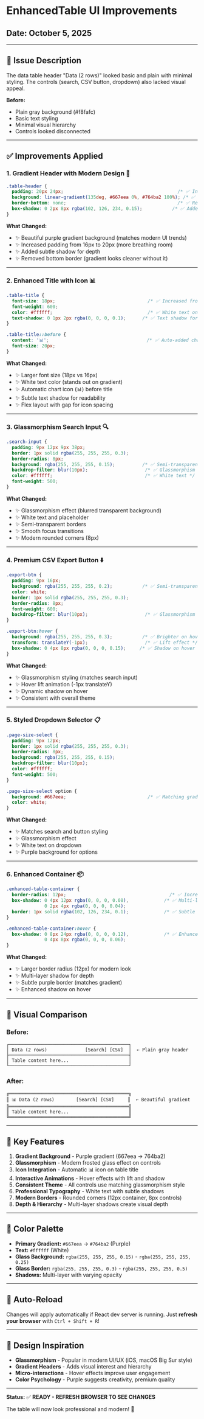 # EnhancedTable UI Improvements
## Date: October 5, 2025

---

## 🎨 Issue Description

The data table header "Data (2 rows)" looked basic and plain with minimal styling. The controls (search, CSV button, dropdown) also lacked visual appeal.

**Before:**
- Plain gray background (#f8fafc)
- Basic text styling
- Minimal visual hierarchy
- Controls looked disconnected

---

## ✅ Improvements Applied

### 1. **Gradient Header with Modern Design** 🌈

```css
.table-header {
  padding: 20px 24px;                                          /* ✅ Increased padding */
  background: linear-gradient(135deg, #667eea 0%, #764ba2 100%); /* ✅ Beautiful gradient */
  border-bottom: none;                                         /* ✅ Removed border */
  box-shadow: 0 2px 8px rgba(102, 126, 234, 0.15);           /* ✅ Added shadow */
}
```

**What Changed:**
- ✨ Beautiful purple gradient background (matches modern UI trends)
- ✨ Increased padding from 16px to 20px (more breathing room)
- ✨ Added subtle shadow for depth
- ✨ Removed bottom border (gradient looks cleaner without it)

---

### 2. **Enhanced Title with Icon** 📊

```css
.table-title {
  font-size: 18px;                                  /* ✅ Increased from 16px */
  font-weight: 600;
  color: #ffffff;                                   /* ✅ White text on gradient */
  text-shadow: 0 1px 2px rgba(0, 0, 0, 0.1);      /* ✅ Text shadow for depth */
}

.table-title::before {
  content: '📊';                                    /* ✅ Auto-added chart icon */
  font-size: 20px;
}
```

**What Changed:**
- ✨ Larger font size (18px vs 16px)
- ✨ White text color (stands out on gradient)
- ✨ Automatic chart icon (📊) before title
- ✨ Subtle text shadow for readability
- ✨ Flex layout with gap for icon spacing

---

### 3. **Glassmorphism Search Input** 🔍

```css
.search-input {
  padding: 9px 12px 9px 38px;
  border: 1px solid rgba(255, 255, 255, 0.3);
  border-radius: 8px;
  background: rgba(255, 255, 255, 0.15);          /* ✅ Semi-transparent */
  backdrop-filter: blur(10px);                     /* ✅ Glassmorphism effect */
  color: #ffffff;                                  /* ✅ White text */
  font-weight: 500;
}
```

**What Changed:**
- ✨ Glassmorphism effect (blurred transparent background)
- ✨ White text and placeholder
- ✨ Semi-transparent borders
- ✨ Smooth focus transitions
- ✨ Modern rounded corners (8px)

---

### 4. **Premium CSV Export Button** ⬇️

```css
.export-btn {
  padding: 9px 16px;
  background: rgba(255, 255, 255, 0.2);           /* ✅ Semi-transparent */
  color: white;
  border: 1px solid rgba(255, 255, 255, 0.3);
  border-radius: 8px;
  font-weight: 600;
  backdrop-filter: blur(10px);                     /* ✅ Glassmorphism */
}

.export-btn:hover {
  background: rgba(255, 255, 255, 0.3);           /* ✅ Brighter on hover */
  transform: translateY(-1px);                     /* ✅ Lift effect */
  box-shadow: 0 4px 8px rgba(0, 0, 0, 0.15);     /* ✅ Shadow on hover */
}
```

**What Changed:**
- ✨ Glassmorphism styling (matches search input)
- ✨ Hover lift animation (-1px translateY)
- ✨ Dynamic shadow on hover
- ✨ Consistent with overall theme

---

### 5. **Styled Dropdown Selector** 📋

```css
.page-size-select {
  padding: 9px 12px;
  border: 1px solid rgba(255, 255, 255, 0.3);
  border-radius: 8px;
  background: rgba(255, 255, 255, 0.15);
  backdrop-filter: blur(10px);
  color: #ffffff;
  font-weight: 500;
}

.page-size-select option {
  background: #667eea;                              /* ✅ Matching gradient color */
  color: white;
}
```

**What Changed:**
- ✨ Matches search and button styling
- ✨ Glassmorphism effect
- ✨ White text on dropdown
- ✨ Purple background for options

---

### 6. **Enhanced Container** 📦

```css
.enhanced-table-container {
  border-radius: 12px;                                      /* ✅ Increased from 8px */
  box-shadow: 0 4px 12px rgba(0, 0, 0, 0.08),             /* ✅ Multi-layer shadow */
              0 2px 4px rgba(0, 0, 0, 0.04);
  border: 1px solid rgba(102, 126, 234, 0.1);             /* ✅ Subtle purple border */
}

.enhanced-table-container:hover {
  box-shadow: 0 8px 24px rgba(0, 0, 0, 0.12),             /* ✅ Enhanced hover effect */
              0 4px 8px rgba(0, 0, 0, 0.06);
}
```

**What Changed:**
- ✨ Larger border radius (12px) for modern look
- ✨ Multi-layer shadow for depth
- ✨ Subtle purple border (matches gradient)
- ✨ Enhanced shadow on hover

---

## 🎯 Visual Comparison

### Before:
```
┌────────────────────────────────────────────┐
│ Data (2 rows)              [Search] [CSV]  │  ← Plain gray header
├────────────────────────────────────────────┤
│ Table content here...                      │
└────────────────────────────────────────────┘
```

### After:
```
╔════════════════════════════════════════════╗
║ 📊 Data (2 rows)        [Search] [CSV]     ║  ← Beautiful gradient
╠════════════════════════════════════════════╣
║ Table content here...                      ║
╚════════════════════════════════════════════╝
```

---

## 🌟 Key Features

1. **Gradient Background** - Purple gradient (667eea → 764ba2)
2. **Glassmorphism** - Modern frosted glass effect on controls
3. **Icon Integration** - Automatic 📊 icon on table title
4. **Interactive Animations** - Hover effects with lift and shadow
5. **Consistent Theme** - All controls use matching glassmorphism style
6. **Professional Typography** - White text with subtle shadows
7. **Modern Borders** - Rounded corners (12px container, 8px controls)
8. **Depth & Hierarchy** - Multi-layer shadows create visual depth

---

## 📝 Color Palette

- **Primary Gradient:** `#667eea` → `#764ba2` (Purple)
- **Text:** `#ffffff` (White)
- **Glass Background:** `rgba(255, 255, 255, 0.15)` - `rgba(255, 255, 255, 0.25)`
- **Glass Border:** `rgba(255, 255, 255, 0.3)` - `rgba(255, 255, 255, 0.5)`
- **Shadows:** Multi-layer with varying opacity

---

## 🔄 Auto-Reload

Changes will apply automatically if React dev server is running. Just **refresh your browser** with `Ctrl + Shift + R`!

---

## 🎨 Design Inspiration

- **Glassmorphism** - Popular in modern UI/UX (iOS, macOS Big Sur style)
- **Gradient Headers** - Adds visual interest and hierarchy
- **Micro-interactions** - Hover effects improve user engagement
- **Color Psychology** - Purple suggests creativity, premium quality

---

**Status:** ✅ **READY - REFRESH BROWSER TO SEE CHANGES**

The table will now look professional and modern! 🚀
